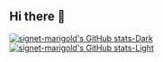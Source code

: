 ## Hi there 👋

<!--
**signet-marigold/signet-marigold** is a ✨ _special_ ✨ repository because its `README.md` (this file) appears on your GitHub profile.

Here are some ideas to get you started:

- 🔭 I’m currently working on ...
- 🌱 I’m currently learning ...
- 👯 I’m looking to collaborate on ...
- 🤔 I’m looking for help with ...
- 💬 Ask me about ...
- 📫 How to reach me: ...
- 😄 Pronouns: ...
- ⚡ Fun fact: ...
-->

[![signet-marigold's GitHub stats-Dark](https://github-readme-stats.vercel.app/api?username=signet-marigold&show_icons=true&theme=cobalt#gh-dark-mode-only)](https://github.com/signet-marigold)
[![signet-marigold's GitHub stats-Light](https://github-readme-stats.vercel.app/api?username=signet-marigold&show_icons=true&theme=default#gh-light-mode-only)](https://github.com/signet-marigold)
